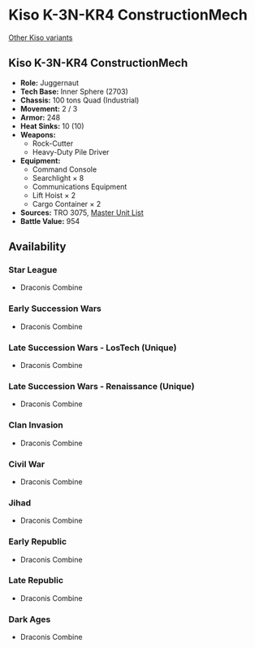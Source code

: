 # Kiso K-3N-KR4 ConstructionMech

[Other Kiso variants](../kiso.md)

## Kiso K-3N-KR4 ConstructionMech
- **Role:** Juggernaut
- **Tech Base:** Inner Sphere (2703)
- **Chassis:** 100 tons Quad (Industrial)
- **Movement:** 2 / 3
- **Armor:** 248
- **Heat Sinks:** 10 (10)
- **Weapons:**
  - Rock-Cutter
  - Heavy-Duty Pile Driver
- **Equipment:**
  - Command Console
  - Searchlight × 8
  - Communications Equipment
  - Lift Hoist × 2
  - Cargo Container × 2
- **Sources:** TRO 3075, [Master Unit List](http://masterunitlist.info/Unit/Details/1802/kiso-k-3n-kr4-constructionmech)
- **Battle Value:** 954

## Availability

### Star League
- Draconis Combine

### Early Succession Wars
- Draconis Combine

### Late Succession Wars - LosTech (Unique)
- Draconis Combine

### Late Succession Wars - Renaissance (Unique)
- Draconis Combine

### Clan Invasion
- Draconis Combine

### Civil War
- Draconis Combine

### Jihad
- Draconis Combine

### Early Republic
- Draconis Combine

### Late Republic
- Draconis Combine

### Dark Ages
- Draconis Combine


